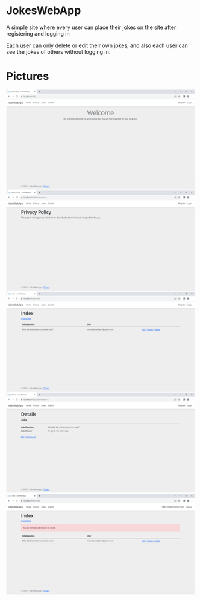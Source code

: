 # JokesWebApp

A simple site where every user can place their jokes on the site after registering and logging in

Each user can only delete or edit their own jokes, and also each user can see the jokes of others without logging in.

# Pictures

<div>
    <img src="assets/pic1.png" alt="pic1" width="500">
    <img src="assets/pic2.png" alt="pic2" width="500">
    <img src="assets/pic3.png" alt="pic3" width="500">
    <img src="assets/pic4.png" alt="pic4" width="500">
    <img src="assets/pic5.png" alt="pic5" width="500">
</div>




